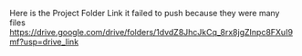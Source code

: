 Here is the Project Folder Link it failed to push because they were many files
https://drive.google.com/drive/folders/1dvdZ8JhcJkCq_8rx8jgZInpc8FXuI9mf?usp=drive_link
